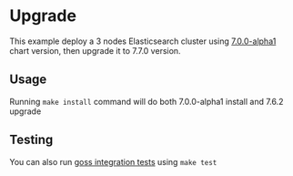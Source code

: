 # Upgrade

This example deploy a 3 nodes Elasticsearch cluster using [7.0.0-alpha1][] chart
version, then upgrade it to 7.7.0 version.


## Usage

Running `make install` command will do both 7.0.0-alpha1 install and 7.6.2
upgrade


## Testing

You can also run [goss integration tests][] using `make test`


[7.0.0-alpha1]: https://github.com/elastic/helm-charts/releases/tag/7.0.0-alpha1
[goss integration tests]: https://github.com/elastic/helm-charts/tree/master/elasticsearch/examples/upgrade/test/goss.yaml

